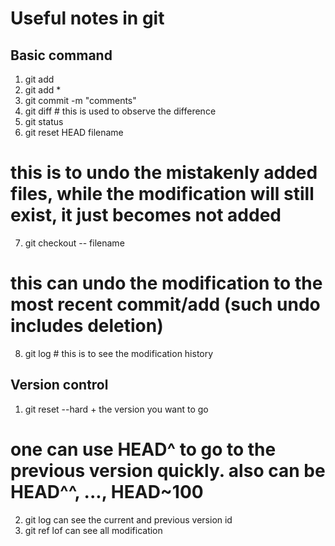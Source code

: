 # Useful notes in git

## Basic command
1. git add
2. git add *
3. git commit -m "comments"
4. git diff # this is used to observe the difference
5. git status
6. git reset HEAD filename  
 # this is to undo the mistakenly added files, while the modification will still exist, it just becomes not added
7. git checkout -- filename  
 # this can undo the modification to the most recent commit/add (such undo includes deletion)
8. git log # this is to see the modification history

## Version control

1. git reset --hard + the version you want to go  
 # one can use HEAD^ to go to the previous version quickly. also can be HEAD^^, ..., HEAD~100
2. git log can see the current and previous version id 
3. git ref lof can see all modification